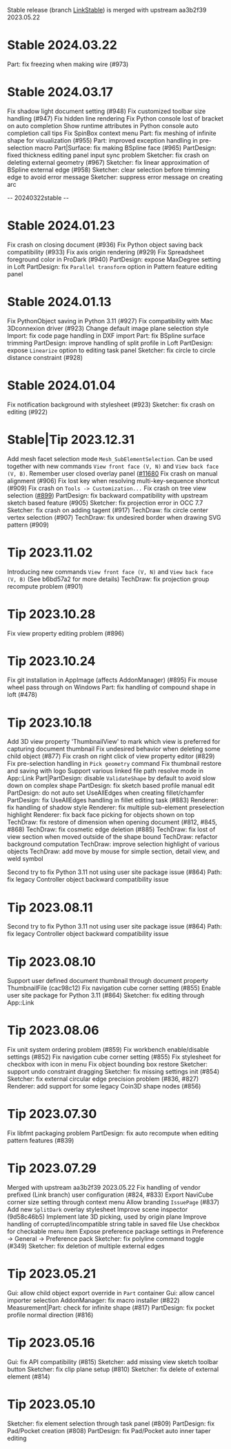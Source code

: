 Stable release (branch [LinkStable](https://github.com/realthunder/FreeCAD/tree/LinkStable)) is merged with upstream aa3b2f39 2023.05.22

# Stable 2024.03.22

Part: fix freezing when making wire (#973)

# Stable 2024.03.17

Fix shadow light document setting (#948)
Fix customized toolbar size handling (#947)
Fix hidden line rendering
Fix Python console lost of bracket on auto completion
Show runtime attributes in Python console auto completion call tips
Fix SpinBox context menu
Part: fix meshing of infinite shape for visualization (#955)
Part: improved exception handling in pre-selection macro
Part|Surface: fix making BSpline face (#965)
PartDesign: fixed thickness editing panel input sync problem
Sketcher: fix crash on deleting external geometry (#967)
Sketcher: fix linear approximation of BSpline external edge (#958)
Sketcher: clear selection before trimming edge to avoid error message
Sketcher: suppress error message on creating arc

-- 20240322stable --

# Stable 2024.01.23

Fix crash on closing document (#936)
Fix Python object saving back compatibility (#933)
Fix axis origin rendering (#929)
Fix Spreadsheet foreground color in ProDark (#940)
PartDesign: expose MaxDegree setting in Loft
PartDesign: fix `Parallel transform` option in Pattern feature editing panel

# Stable 2024.01.13

Fix PythonObject saving in Python 3.11 (#927)
Fix compatibility with Mac 3Dconnexion driver  (#923)
Change default image plane selection style
Import: fix code page handling in DXF import 
Part: fix BSpline surface trimming
PartDesign: improve handling of split profile in Loft
PartDesign: expose `Linearize` option to editing task panel
Sketcher: fix circle to circle distance constraint (#928)

# Stable 2024.01.04

Fix notification background with stylesheet (#923)
Sketcher: fix crash on editing (#922)

# Stable|Tip 2023.12.31

Add mesh facet selection mode `Mesh_SubElementSelection`. Can be used together with new commands `View front face (V, N)` and `View back face (V, B)`.
Remember user closed overlay panel ([#11680](FreeCAD/FreeCAD#11680)
Fix crash on manual alignment (#906)
Fix lost key when resolving multi-key-sequence shortcut (#909)
Fix crash on `Tools -> Customization...`
Fix crash on tree view selection ([#899](https://github.com/realthunder/FreeCAD/issues/899#issuecomment-1776927054))
PartDesign: fix backward compatibility with upstream sketch based feature (#905)
Sketcher: fix projection error in OCC 7.7
Sketcher: fix crash on adding tagent (#917)
TechDraw: fix circle center vertex selection (#907)
TechDraw: fix undesired border when drawing SVG pattern (#909)

# Tip 2023.11.02

Introducing new commands `View front face (V, N)` and `View back face (V, B)` (See b6bd57a2 for more details)
TechDraw: fix projection group recompute problem (#901)

# Tip 2023.10.28

Fix view property editing problem (#896)

# Tip 2023.10.24

Fix git installation in AppImage (affects AddonManager) (#895)
Fix mouse wheel pass through on Windows
Part: fix handling of compound shape in loft (#478)

# Tip 2023.10.18

Add 3D view property 'ThumbnailView' to mark which view is preferred for capturing document thumbnail
Fix undesired behavior when deleting some child object (#877)
Fix crash on right click of view property editor (#829)
Fix pre-selection handling in `Pick geometry` command
Fix thumbnail restore and saving with logo
Support various linked file path resolve mode in App::Link
Part|PartDesign: disable `ValidateShape` by default to avoid slow down on complex shape
PartDesign: fix sketch based profile manual edit
PartDesign: do not auto set UseAllEdges when creating fillet/chamfer
PartDesign: fix UseAllEdges handling in fillet editing task (#883)
Renderer: fix handling of shadow style
Renderer: fix multiple sub-element preselection highlight
Renderer: fix back face picking for objects shown on top
TechDraw: fix restore of dimension when opening document (#812, #845, #868)
TechDraw: fix cosmetic edge deletion (#885)
TechDraw: fix lost of view section when moved outside of the shape bound
TechDraw: refactor background computation
TechDraw: improve selection highlight of various objects
TechDraw: add move by mouse for simple section, detail view, and weld symbol

Second try to fix Python 3.11 not using user site package issue (#864)
Path: fix legacy Controller object backward compatibility issue

# Tip 2023.08.11

Second try to fix Python 3.11 not using user site package issue (#864)
Path: fix legacy Controller object backward compatibility issue

# Tip 2023.08.10

Support user defined document thumbnail through document property ThumbnailFile (cac98c12)
Fix navigation cube corner setting (#855)
Enable user site package for Python 3.11 (#864)
Sketcher: fix editing through App::Link

# Tip 2023.08.06

Fix unit system ordering problem (#859)
Fix workbench enable/disable settings (#852)
Fix navigation cube corner setting (#855)
Fix stylesheet for checkbox with icon in menu
Fix object bounding box restore
Sketcher: support undo constraint dragging
Sketcher: fix missing settings init (#854)
Sketcher: fix external circular edge precision problem (#836, #827)
Renderer: add support for some legacy Coin3D shape nodes (#856)

# Tip 2023.07.30

Fix libfmt packaging problem
PartDesign: fix auto recompute when editing pattern features (#839)

# Tip 2023.07.29

Merged with upstream aa3b2f39 2023.05.22
Fix handling of vendor prefixed (Link branch) user configuration (#824, #833)
Export NaviCube corner size setting through context menu
Allow branding `IssuePage` (#837)
Add new `SplitDark` overlay stylesheet
Improve scene inspector (9d58c46b5)
Implement late 3D picking, used by origin plane
Improve handling of corrupted/incompatible string table in saved file
Use checkbox for checkable menu item
Expose preference package settings in Preference -> General -> Preference pack
Sketcher: fix polyline command toggle (#349)
Sketcher: fix deletion of multiple external edges

# Tip 2023.05.21

Gui: allow child object export override in `Part` container
Gui: allow cancel importer selection
AddonManager: fix macro installer (#822)
Measurement|Part: check for infinite shape (#817)
PartDesign: fix pocket profile normal direction (#816)

# Tip 2023.05.16

Gui: fix API compatibility (#815)
Sketcher: add missing view sketch toolbar button
Sketcher: fix clip plane setup (#810)
Sketcher: fix delete of external element (#814)

# Tip 2023.05.10

Sketcher: fix element selection through task panel (#809)
PartDesign: fix Pad/Pocket creation (#808)
PartDesign: fix Pad/Pocket auto inner taper editing


